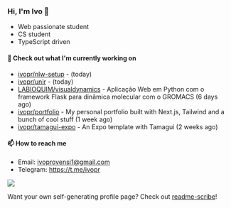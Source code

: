 ### Hi, I'm Ivo 👋

* Web passionate student
* CS student
* TypeScript driven

#### 👷 Check out what I'm currently working on

- [ivopr/nlw-setup](https://github.com/ivopr/nlw-setup) -  (today)
- [ivopr/unir](https://github.com/ivopr/unir) -  (today)
- [LABIOQUIM/visualdynamics](https://github.com/LABIOQUIM/visualdynamics) - Aplicação Web em Python com o framework Flask para dinâmica molecular com o GROMACS (6 days ago)
- [ivopr/portfolio](https://github.com/ivopr/portfolio) - My personal portfolio built with Next.js, Tailwind and a bunch of cool stuff (1 week ago)
- [ivopr/tamagui-expo](https://github.com/ivopr/tamagui-expo) - An Expo template with Tamagui (2 weeks ago)

#### 📫 How to reach me

- Email: [ivoprovensi1@gmail.com](mailto://ivoprovensi1@gmail.com)
- Telegram: https://t.me/ivopr

![](https://github-readme-stats.vercel.app/api/top-langs/?username=ivopr&langs_count=10&layout=compact&theme=react&hide_border=true&bg_color=0D1117&title_color=5ce1e6&icon_color=5ce1e6)

Want your own self-generating profile page? Check out [readme-scribe](https://github.com/muesli/readme-scribe)!
